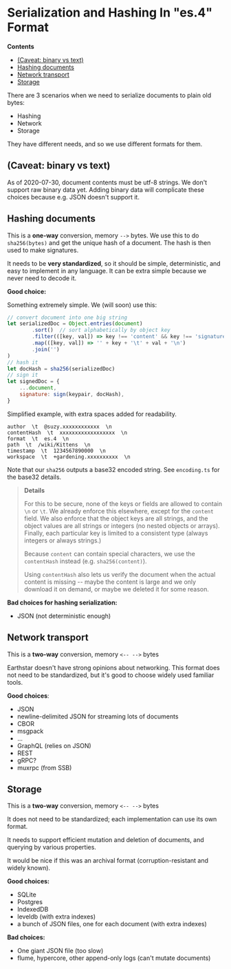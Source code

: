 # Serialization and Hashing In "es.4" Format

<!-- START doctoc generated TOC please keep comment here to allow auto update -->
<!-- DON'T EDIT THIS SECTION, INSTEAD RE-RUN doctoc TO UPDATE -->
**Contents**

- [(Caveat: binary vs text)](#caveat-binary-vs-text)
- [Hashing documents](#hashing-documents)
- [Network transport](#network-transport)
- [Storage](#storage)

<!-- END doctoc generated TOC please keep comment here to allow auto update -->


There are 3 scenarios when we need to serialize documents to plain old bytes:

* Hashing
* Network
* Storage

They have different needs, and so we use different formats for them.

## (Caveat: binary vs text)

As of 2020-07-30, document contents must be utf-8 strings.  We don't support raw binary data yet.  Adding binary data will complicate these choices because e.g. JSON doesn't support it.

## Hashing documents

This is a **one-way** conversion, memory `-->` bytes.  We use this to do `sha256(bytes)` and get the unique hash of a document.  The hash is then used to make signatures.

It needs to be **very standardized**, so it should be simple, deterministic, and easy to implement in any language.  It can be extra simple because we never need to decode it.

**Good choice:**

Something extremely simple.  We (will soon) use this:

```js
// convert document into one big string
let serializedDoc = Object.entries(document)
        .sort()  // sort alphabetically by object key
        .filter(([key, val]) => key !== 'content' && key !== 'signature')
        .map(([key, val]) => '' + key + '\t' + val + '\n')
        .join('')
)
// hash it
let docHash = sha256(serializedDoc)
// sign it
let signedDoc = {
    ...document,
    signature: sign(keypair, docHash),
}
```

Simplified example, with extra spaces added for readability.

```
author  \t  @suzy.xxxxxxxxxxxx  \n
contentHash  \t  xxxxxxxxxxxxxxxxxx  \n
format  \t  es.4  \n
path  \t  /wiki/Kittens  \n
timestamp  \t  1234567890000  \n
workspace  \t  +gardening.xxxxxxxxxx  \n
```

Note that our `sha256` outputs a base32 encoded string.  See `encoding.ts` for the base32 details.

> **Details**
> 
> For this to be secure, none of the keys or fields are allowed to contain `\n` or `\t`.  We already enforce this elsewhere, except for the `content` field.  We also enforce that the object keys are all strings, and the object values are all strings or integers (no nested objects or arrays).  Finally, each particular key is limited to a consistent type (always integers or always strings.)
> 
> Because `content` can contain special characters, we use the `contentHash` instead (e.g. `sha256(content)`).
> 
> Using `contentHash` also lets us verify the document when the actual content is missing -- maybe the content is large and we only download it on demand, or maybe we deleted it for some reason.
>

**Bad choices for hashing serialization:**

* JSON (not deterministic enough)

## Network transport

This is a **two-way** conversion, memory `<-- -->` bytes

Earthstar doesn't have strong opinions about networking.  This format does not need to be standardized, but it's good to choose widely used familiar tools.

**Good choices**:

* JSON
* newline-delimited JSON for streaming lots of documents
* CBOR
* msgpack
* ...
* GraphQL (relies on JSON)
* REST
* gRPC?
* muxrpc (from SSB)

## Storage

This is a **two-way** conversion, memory `<-- -->` bytes

It does not need to be standardized; each implementation can use its own format.

It needs to support efficient mutation and deletion of documents, and querying by various properties.

It would be nice if this was an archival format (corruption-resistant and widely known).

**Good choices:**

* SQLite
* Postgres
* IndexedDB
* leveldb (with extra indexes)
* a bunch of JSON files, one for each document (with extra indexes)

**Bad choices:**

* One giant JSON file (too slow)
* flume, hypercore, other append-only logs (can't mutate documents)
